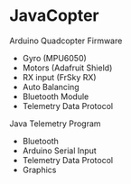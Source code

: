 # JavaCopter

Arduino Quadcopter Firmware
- Gyro (MPU6050)
- Motors (Adafruit Shield)
- RX input (FrSky RX)
- Auto Balancing
- Bluetooth Module
- Telemetry Data Protocol

Java Telemetry Program
- Bluetooth
- Arduino Serial Input
- Telemetry Data Protocol
- Graphics
